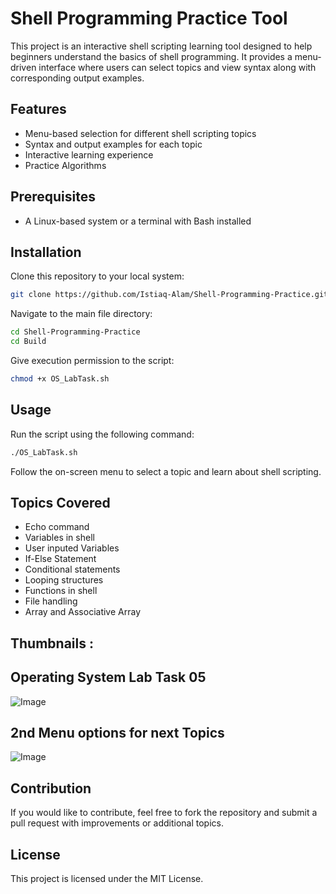 # Shell Programming Practice Tool
  
This project is an interactive shell scripting learning tool designed to help beginners understand the basics of shell programming. It provides a menu-driven interface where users can select topics and view syntax along with corresponding output examples.

## Features
- Menu-based selection for different shell scripting topics
- Syntax and output examples for each topic
- Interactive learning experience
- Practice Algorithms

## Prerequisites
- A Linux-based system or a terminal with Bash installed

## Installation
Clone this repository to your local system:
```sh
git clone https://github.com/Istiaq-Alam/Shell-Programming-Practice.git
```
Navigate to the main file directory:
```sh
cd Shell-Programming-Practice
cd Build
```
Give execution permission to the script:
```sh
chmod +x OS_LabTask.sh
```

## Usage
Run the script using the following command:
```sh
./OS_LabTask.sh
```
Follow the on-screen menu to select a topic and learn about shell scripting.

## Topics Covered
- Echo command
- Variables in shell
- User inputed Variables
- If-Else Statement
- Conditional statements
- Looping structures
- Functions in shell
- File handling
- Array and Associative Array

## Thumbnails : 
## Operating System Lab Task 05
![Image](https://github.com/user-attachments/assets/29c65aa7-78e0-4691-bd1f-5caa365a6057)

## 2nd Menu options for next Topics
![Image](https://github.com/user-attachments/assets/3f4e445d-fb30-420f-9ed2-ff67818b25e1)

## Contribution
If you would like to contribute, feel free to fork the repository and submit a pull request with improvements or additional topics.

## License
This project is licensed under the MIT License.

